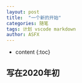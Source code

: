 ```yaml
---
layout: post
title:  "一个新的开始"
categories: 随笔
tags: 计划 vscode markdown
author: ASFX
---
```


* content
{:toc}

## 写在2020年初

